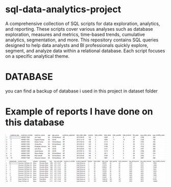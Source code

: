 # sql-data-analytics-project
A comprehensive collection of SQL scripts for data exploration, analytics, and reporting. These scripts cover various analyses such as database exploration, measures and metrics, time-based trends, cumulative analytics, segmentation, and more. This repository contains SQL queries designed to help data analysts and BI professionals quickly explore, segment, and analyze data within a relational database. Each script focuses on a specific analytical theme.
# DATABASE
you can find a backup of database i used in this project in dataset folder
# Example of reports I have done on this database
![Data Architecture](docs/Report_Customers.png)
![Data Architecture](docs/report_products.png)

